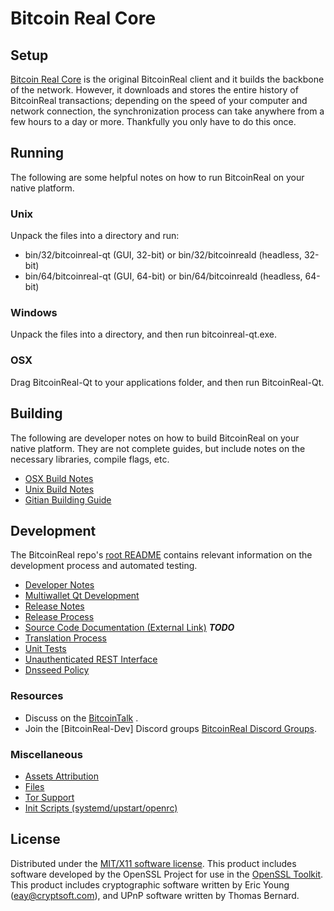 Bitcoin Real Core
=====================

Setup
---------------------
[Bitcoin Real Core](http://BitcoinRealcoin.com) is the original BitcoinReal client and it builds the backbone of the network. However, it downloads and stores the entire history of BitcoinReal transactions; depending on the speed of your computer and network connection, the synchronization process can take anywhere from a few hours to a day or more. Thankfully you only have to do this once.

Running
---------------------
The following are some helpful notes on how to run BitcoinReal on your native platform.

### Unix

Unpack the files into a directory and run:

- bin/32/bitcoinreal-qt (GUI, 32-bit) or bin/32/bitcoinreald (headless, 32-bit)
- bin/64/bitcoinreal-qt (GUI, 64-bit) or bin/64/bitcoinreald (headless, 64-bit)

### Windows

Unpack the files into a directory, and then run bitcoinreal-qt.exe.

### OSX

Drag BitcoinReal-Qt to your applications folder, and then run BitcoinReal-Qt.


Building
---------------------
The following are developer notes on how to build BitcoinReal on your native platform. They are not complete guides, but include notes on the necessary libraries, compile flags, etc.

- [OSX Build Notes](build-osx.md)
- [Unix Build Notes](build-unix.md)
- [Gitian Building Guide](gitian-building.md)

Development
---------------------
The BitcoinReal repo's [root README](https://github.com/eastcoastcrypto/BitcoinReal/blob/master/README.md) contains relevant information on the development process and automated testing.

- [Developer Notes](developer-notes.md)
- [Multiwallet Qt Development](multiwallet-qt.md)
- [Release Notes](release-notes.md)
- [Release Process](release-process.md)
- [Source Code Documentation (External Link)](https://dev.visucore.com/bitcoin/doxygen/) ***TODO***
- [Translation Process](translation_process.md)
- [Unit Tests](unit-tests.md)
- [Unauthenticated REST Interface](REST-interface.md)
- [Dnsseed Policy](dnsseed-policy.md)

### Resources

* Discuss on the [BitcoinTalk](https://bitcointalk.org/index.php?topic=1262920.0) .
* Join the [BitcoinReal-Dev] Discord groups [BitcoinReal Discord Groups](https://discord.gg/YcnvMqt).

### Miscellaneous
- [Assets Attribution](assets-attribution.md)
- [Files](files.md)
- [Tor Support](tor.md)
- [Init Scripts (systemd/upstart/openrc)](init.md)

License
---------------------
Distributed under the [MIT/X11 software license](http://www.opensource.org/licenses/mit-license.php).
This product includes software developed by the OpenSSL Project for use in the [OpenSSL Toolkit](https://www.openssl.org/). This product includes
cryptographic software written by Eric Young ([eay@cryptsoft.com](mailto:eay@cryptsoft.com)), and UPnP software written by Thomas Bernard.
